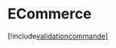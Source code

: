 # ECommerce

[!include[validationcommande](ecommerce.validationcommande.autogen.md)]
















































